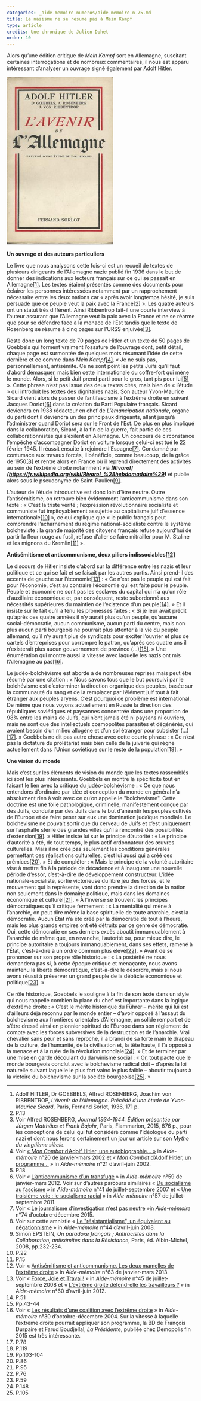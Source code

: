 ```yaml
---
categories: _aide-memoire-numeros/aide-memoire-n-75.md
title: Le nazisme ne se résume pas à Mein Kampf
type: article
credits: Une chronique de Julien Dohet
order: 10
---
```

Alors qu’une édition critique de _Mein Kampf_ sort en Allemagne, suscitant certaines interrogations et de nombreux commentaires, il nous est apparu intéressant d’analyser un ouvrage signé également par Adolf Hitler.

![](/assets/uploads/am75_p.11_dohet.jpeg)

**Un ouvrage et des auteurs particuliers**

Le livre que nous analysons cette fois-ci est un recueil de textes de plusieurs dirigeants de l’Allemagne nazie publié fin 1936 dans le but de donner des indications aux lecteurs français sur ce qui se passait en Allemagne[[1]](#footnote-1). Les textes étaient présentés comme des documents pour éclairer les personnes intéressées notamment par un rapprochement nécessaire entre les deux nations car « après avoir longtemps hésité, je suis persuadé que ce peuple veut la paix avec la France[[2]](#footnote-2) ». Les quatre auteurs ont un statut très différent. Ainsi Ribbentrop fait-il une courte interview à l’auteur assurant que l’Allemagne veut la paix avec la France et ne se réarme que pour se défendre face à la menace de l’Est tandis que le texte de Rosenberg se résume à cinq pages sur l’URSS enjuivée[[3]](#footnote-3).

Reste donc un long texte de 70 pages de Hitler et un texte de 50 pages de Goebbels qui forment vraiment l’ossature de l’ouvrage dont, petit détail, chaque page est surmontée de quelques mots résumant l’idée de cette dernière et ce comme dans _Mein Kampf_[[4]](#footnote-4). « Je ne suis pas, personnellement, antisémite. Ce ne sont point les petits Juifs qu’il faut d’abord démasquer, mais bien cette internationale du coffre-fort qui mène le monde. Alors, si le petit Juif prend parti pour le gros, tant pis pour lui[[5]](#footnote-5) ». Cette phrase n’est pas issue des deux textes cités, mais bien de « l’étude » qui introduit les textes des dignitaires nazis. Son auteur Yvon-Maurice Sicard vient alors de passer de l’antifascisme à l’extrême droite en suivant Jacques Doriot[[6]](#footnote-6) dans la création du Parti Populaire français. Sicard deviendra en 1938 rédacteur en chef de _L’émancipation nationale_, organe du parti dont il deviendra un des principaux dirigeants, allant jusqu’à l’administrer quand Doriot sera sur le Front de l’Est. De plus en plus impliqué dans la collaboration, Sicard, à la fin de la guerre, fait partie de ces collaborationnistes qui s’exilent en Allemagne. Un concours de circonstance l’empêche d’accompagner Doriot en voiture lorsque celui-ci est tué le 22 février 1945. Il réussit ensuite à rejoindre l’Espagne[[7]](#footnote-7). Condamné par contumace aux travaux forcés, il bénéficie, comme beaucoup, de la grâce de 1950[[8]](#footnote-8) et rentre alors en France où il reprend directement des activités au sein de l’extrême droite notamment via **_\[Rivarol](https://fr.wikipedia.org/wiki/Rivarol_%28hebdomadaire%29)_** et publie alors sous le pseudonyme de Saint-Paulien[[9]](#footnote-9).

L’auteur de l’étude introductive est donc loin d’être neutre. Outre l’antisémitisme, on retrouve bien évidemment l’anticommunisme dans son texte : « C’est la triste vérité ; l’expression révolutionnaire socialiste et communiste fut impitoyablement assujettie au capitalisme juif d’essence internationale[[10]](#footnote-10) », ce qui explique que « le public français peut comprendre l’acharnement du régime national-socialiste contre le système bolcheviste : la grande majorité des citoyens français refuse aujourd’hui de partir la fleur rouge au fusil, refuse d’aller se faire mitrailler pour M. Staline et les mignons du Kremlin[[11]](#footnote-11) ».

**Antisémitisme et anticommunisme, deux piliers indissociables[[12]](#footnote-12)**

Le discours de Hitler insiste d’abord sur la différence entre les nazis et leur politique et ce qui se fait et se faisait par les autres partis. Ainsi prend-il des accents de gauche sur l’économie[[13]](#footnote-13) : « Ce n’est pas le peuple qui est fait pour l’économie, c’est au contraire l’économie qui est faite pour le peuple. Peuple et économie ne sont pas les esclaves du capital qui n’a qu’un rôle d’auxiliaire économique et, par conséquent, reste subordonné aux nécessités supérieures du maintien de l’existence d’un peuple[[14]](#footnote-14). » Et il insiste sur le fait qu’il a tenu les promesses faites : « Si je leur avait prédit qu’après ces quatre années il n’y aurait plus qu’un peuple, qu’aucune social-démocratie, aucun communisme, aucun parti du centre, mais non plus aucun parti bourgeois ne pourrait plus attenter à la vie du peuple allemand, qu’il n’y aurait plus de syndicats pour exciter l’ouvrier et plus de cartels d’entreprises pour corrompre le patron, qu’après ces quatre ans il n’existerait plus aucun gouvernement de province (…)[[15]](#footnote-15). » Une énumération qui montre aussi la vitesse avec laquelle les nazis ont mis l’Allemagne au pas[[16]](#footnote-16).

Le judéo-bolchévisme est abordé à de nombreuses reprises mais peut être résumé par une citation : « Nous savons tous que le but poursuivi par le bolchévisme est d’exterminer la direction organique des peuples, basée sur la communauté du sang et de la remplacer par l’élément juif tout à fait étranger aux peuples aryens. C’est pourquoi ce problème est international. De même que nous voyons actuellement en Russie la direction des républiques soviétiques et paysannes concentrée dans une proportion de 98% entre les mains de Juifs, qui n’ont jamais été ni paysans ni ouvriers, mais ne sont que des intellectuels cosmopolites parasites et dégénérés, qui avaient besoin d’un milieu allogène et d’un sol étranger pour subsister (…)[[17]](#footnote-17). » Goebbels ne dit pas autre chose avec cette courte phrase : « Ce n’est pas la dictature du prolétariat mais bien celle de la juiverie qui règne actuellement dans l’Union soviétique sur le reste de la population[[18]](#footnote-18). »

**Une vision du monde**

Mais c’est sur les éléments de vision du monde que les textes rassemblés ici sont les plus intéressants. Goebbels en montre la spécificité tout en faisant le lien avec la critique du judéo-bolchévisme : « Ce que nous entendons d’ordinaire par idée et conception du monde en général n’a absolument rien à voir avec ce qu’on appelle le "bolchevisme". Cette doctrine est une folie pathologique, criminelle, manifestement conçue par des Juifs, conduite par des Juifs dans le but d’anéantir les peuples cultivés de l’Europe et de faire peser sur eux une domination judaïque mondiale. Le bolchevisme ne pouvait sortir que du cerveau de Juifs et c’est uniquement sur l’asphalte stérile des grandes villes qu’il a rencontré des possibilités d’extension[[19]](#footnote-19). » Hitler insiste lui sur le principe d’autorité : « Le principe d’autorité a été, de tout temps, le plus actif ordonnateur des œuvres culturelles. Mais il ne crée pas seulement les conditions générales permettant ces réalisations culturelles, c’est lui aussi qui a créé ces prémices[[20]](#footnote-20). » Et de compléter : « Mais le principe de la volonté autoritaire vise à mettre fin à la période de décadence et à inaugurer une nouvelle période d’essor, c’est-à-dire de développement constructeur. L’idée nationale-socialiste, sortie victorieuse du libre jeu des forces, et le mouvement qui la représente, vont donc prendre la direction de la nation non seulement dans le domaine politique, mais dans les domaines économique et culturel[[21]](#footnote-21). » À l’inverse se trouvent les principes démocratiques qu’il critique fermement : « La mentalité qui mène à l’anarchie, on peut dire même la base spirituelle de toute anarchie, c’est la démocratie. Aucun État n’a été créé par la démocratie de tout à l’heure, mais les plus grands empires ont été détruits par ce genre de démocratie. Oui, cette démocratie en ses derniers excès aboutit immanquablement à l’anarchie de même que, en revanche, l’autorité ou, pour mieux dire, le principe autoritaire a toujours immanquablement, dans ses effets, ramené à l’État, c’est-à-dire à un ordre commun plus élevé[[22]](#footnote-22). » Avant de se prononcer sur son propre rôle historique : « La postérité ne nous demandera pas si, à cette époque critique et menaçante, nous avons maintenu la liberté démocratique, c’est-à-dire le désordre, mais si nous avons réussi à préserver un grand peuple de la débâcle économique et politique[[23]](#footnote-23). »

Ce rôle historique, Goebbels le souligne à la fin de son texte dans un style qui nous rappelle combien la place du chef est importante dans la logique d’extrême droite : « C’est le mérite historique du Führer – mérite qui lui est d’ailleurs déjà reconnu par le monde entier – d’avoir opposé à l’assaut du bolchevisme aux frontières orientales d’Allemagne, un solide rempart et de s’être dressé ainsi en pionnier spirituel de l’Europe dans son règlement de compte avec les forces subversives de la destruction et de l’anarchie. Vrai chevalier sans peur et sans reproche, il a brandi de sa forte main le drapeau de la culture, de l’humanité, de la civilisation et, la tête haute, il l’a opposé à la menace et à la ruée de la révolution mondiale[[24]](#footnote-24). » Et de terminer par une mise en garde découlant du darwinisme social : « Or, tout pacte que le monde bourgeois conclut avec le bolchevisme radical doit – d’après la loi naturelle suivant laquelle le plus fort vainc le plus faible – aboutir toujours à la victoire du bolchevisme sur la société bourgeoise[[25]](#footnote-25). »

- - -

1. Adolf HITLER, Dr GOEBBELS, Alfred ROSENBERG, Joachim von RIBBENTROP, _L’Avenir de l’Allemagne. Précédé d’une étude de Yvon-Maurice Sicard_, Paris, Fernand Sorlot, 1936, 171 p.
2. P.13
3. Voir Alfred ROSENBERG, _Journal 1934-1944. Édition présentée par Jürgen Matthäus et Frank Bajohr_, Paris, Flammarion, 2015, 676 p., pour les conceptions de celui qui fut considéré comme l’idéologue du parti nazi et dont nous ferons certainement un jour un article sur son _Mythe du vingtième siècle_.
4. Voir [« _Mon Combat_ d’Adolf Hitler, une autobiographie… »](/am20/557-qmon-combatq-dadolf-hitler-une-autobiographie) in _Aide-mémoire_ n°20 de janvier-mars 2002 et « [_Mon Combat_ d’Adolf Hitler, un programme…](/am21/542-qmon-combatq-dadolf-hitler-un-programme) » in _Aide-mémoire_ n°21 d’avril-juin 2002.
5. P.18
6. Voir « [L’anticommunisme d’un transfuge](/am?start=15) » in _Aide-mémoire_ n°59 de janvier-mars 2012. Voir sur d’autres parcours similaires « [Du socialisme au fascisme](/am41/303-du-socialisme-au-fascisme) » in _Aide-mémoire_ n°41 de juillet-septembre 2007 et « [Une troisième voie : le socialisme racial](/am57/74-une-troisieme-voie-le-socialisme-racial) » in _Aide-mémoire_ n°57 de juillet-septembre 2011.
7. Voir « [Le journalisme d’investigation n’est pas neutre](/am/156-aide-memoire-74/1254-le-journalisme-d-investigation-n-est-pas-neutre) »in _Aide-mémoire_ n°74 d’octobre-décembre 2015.
8. Voir sur cette amnistie « [Le "résistantialisme", un équivalent au négationnisme](/am44/270-le-l-resistantialisme-r-un-equivalent-au-negationnisme) » in _Aide-mémoire_ n°44 d’avril-juin 2008.
9. Simon EPSTEIN, _Un paradoxe français ; Antiracistes dans la Collaboration, antisémites dans la Résistance_, Paris, éd. Albin-Michel, 2008, pp.232-234.
10. P.22
11. P.15
12. Voir « [Antisémitisme et anticommunisme. Les deux mamelles de l’extrême droite](/am63/918-aide-memoire63-dohet-montandon-celine) » in _Aide-mémoire_ n°63 de janvier-mars 2013.
13. Voir « [Force, Joie et Travail!](/am45/259-force-joie-et-travail) » in _Aide-mémoire_ n°45 de juillet-septembre 2008 et « [L’extrême droite défend-elle les travailleurs ?](/le-dernier-numero-5/807-l-extreme-droite-defend-elle-les-travailleurs) » in _Aide-mémoire_ n°60 d’avril-juin 2012.
14. P.51
15. Pp.43-44
16. Voir « [Les résultats d’une coalition avec l’extrême droite](/am30/435-les-resultats-dune-coalition-avec-lextreme-droite) » in _Aide-mémoire_ n°30 d’octobre-décembre 2004. Sur la vitesse à laquelle l’extrême droite pourrait appliquer son programme, la BD de François Durpaire et Farud Boudjellal, _La Présidente_, publiée chez Demopolis fin 2015 est très intéressante.
17. P.78
18. P.119
19. Pp.103-104
20. P.86
21. P.95
22. P.76
23. P.59
24. P.148
25. P.105
